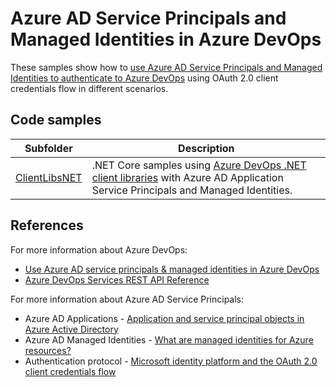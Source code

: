 ﻿# Azure AD Service Principals and Managed Identities in Azure DevOps

These samples show how to [use Azure AD Service Principals and Managed Identities to authenticate to Azure DevOps](https://learn.microsoft.com/en-us/azure/devops/integrate/get-started/authentication/service-principal-managed-identity) using OAuth 2.0 client credentials flow in different scenarios.

## Code samples

| Subfolder | Description |
|--|--|
| [ClientLibsNET](/ServicePrincipalsSamples/ClientLibsNET/) | .NET Core samples using [Azure DevOps .NET client libraries](https://learn.microsoft.com/en-us/azure/devops/integrate/concepts/dotnet-client-libraries?view=azure-devops) with Azure AD Application Service Principals and Managed Identities. |

## References

For more information about Azure DevOps:

- [Use Azure AD service principals & managed identities in Azure DevOps](https://learn.microsoft.com/en-us/azure/devops/integrate/get-started/authentication/service-principal-managed-identity)
- [Azure DevOps Services REST API Reference](https://learn.microsoft.com/en-us/rest/api/azure/devops)

For more information about Azure AD Service Principals:

- Azure AD Applications - [Application and service principal objects in Azure Active Directory](https://learn.microsoft.com/en-us/azure/active-directory/develop/app-objects-and-service-principals)
- Azure AD Managed Identities - [What are managed identities for Azure resources?](https://learn.microsoft.com/en-us/azure/active-directory/managed-identities-azure-resources/overview)
- Authentication protocol - [Microsoft identity platform and the OAuth 2.0 client credentials flow](https://learn.microsoft.com/en-gb/azure/active-directory/develop/v2-oauth2-client-creds-grant-flow)
